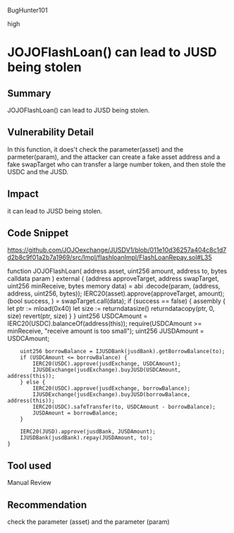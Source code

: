 BugHunter101

high

# JOJOFlashLoan() can lead to JUSD being stolen

## Summary

JOJOFlashLoan() can lead to JUSD being stolen.

## Vulnerability Detail

In this function, it does't check the parameter(asset) and the parmeter(param), and the attacker can create a fake asset address and a fake swapTarget who can transfer a large number token, and then stole the USDC and the JUSD.

## Impact

it can lead to JUSD being stolen.

## Code Snippet

https://github.com/JOJOexchange/JUSDV1/blob/011e10d36257a404c8c1d7d2b8c9f01a2b7a1969/src/Impl/flashloanImpl/FlashLoanRepay.sol#L35

function JOJOFlashLoan(
        address asset,
        uint256 amount,
        address to,
        bytes calldata param
    ) external {
        (address approveTarget, address swapTarget, uint256 minReceive, bytes memory data) = abi
            .decode(param, (address, address, uint256, bytes));
        IERC20(asset).approve(approveTarget, amount);
        (bool success, ) = swapTarget.call(data);
        if (success == false) {
            assembly {
                let ptr := mload(0x40)
                let size := returndatasize()
                returndatacopy(ptr, 0, size)
                revert(ptr, size)
            }
        }
        uint256 USDCAmount = IERC20(USDC).balanceOf(address(this));
        require(USDCAmount >= minReceive, "receive amount is too small");
        uint256 JUSDAmount = USDCAmount;

        uint256 borrowBalance = IJUSDBank(jusdBank).getBorrowBalance(to);
        if (USDCAmount <= borrowBalance) {
            IERC20(USDC).approve(jusdExchange, USDCAmount);
            IJUSDExchange(jusdExchange).buyJUSD(USDCAmount, address(this));
        } else {
            IERC20(USDC).approve(jusdExchange, borrowBalance);
            IJUSDExchange(jusdExchange).buyJUSD(borrowBalance, address(this));
            IERC20(USDC).safeTransfer(to, USDCAmount - borrowBalance);
            JUSDAmount = borrowBalance;
        }

        IERC20(JUSD).approve(jusdBank, JUSDAmount);
        IJUSDBank(jusdBank).repay(JUSDAmount, to);
    }

## Tool used

Manual Review

## Recommendation

check the parameter (asset) and the parameter (param)